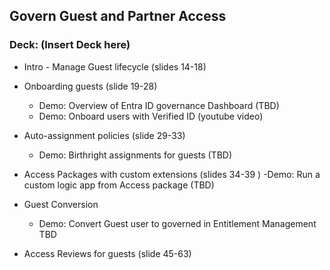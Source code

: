 ## Govern Guest and Partner Access 
### Deck: (Insert Deck here) 

-  Intro - Manage Guest lifecycle (slides 14-18)  
-  Onboarding guests (slide 19-28)
   - Demo: Overview of Entra ID governance Dashboard (TBD)
   - Demo: Onboard users with Verified ID (youtube video) 

- Auto-assignment policies (slide 29-33)
  - Demo: Birthright assignments for guests (TBD) 

- Access Packages with custom extensions (slides 34-39 )
  -Demo: Run a custom logic app from Access package (TBD)   

- Guest Conversion 
  - Demo: Convert Guest user to governed in Entitlement Management TBD
    
- Access Reviews for guests (slide 45-63) 


